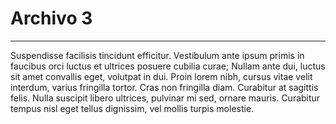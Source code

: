 # Archivo 3
---

Suspendisse facilisis tincidunt efficitur. Vestibulum ante ipsum primis in faucibus orci luctus et ultrices posuere cubilia curae; Nullam ante dui, luctus sit amet convallis eget, volutpat in dui. Proin lorem nibh, cursus vitae velit interdum, varius fringilla tortor. Cras non fringilla diam. Curabitur at sagittis felis. Nulla suscipit libero ultrices, pulvinar mi sed, ornare mauris. Curabitur tempus nisl eget tellus dignissim, vel mollis turpis molestie.